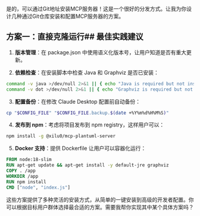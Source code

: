 是的，可以通过Git地址安装MCP服务器！这是一个很好的分发方式。让我为你设计几种通过Git仓库安装和配置MCP服务器的方案。

## 方案一：直接克隆运行## 最佳实践建议

1. **版本管理**：在 package.json 中使用语义化版本号，让用户知道是否有重大更新。

2. **依赖检查**：在安装脚本中检查 Java 和 Graphviz 是否已安装：
```bash
command -v java >/dev/null 2>&1 || { echo "Java is required but not installed."; exit 1; }
command -v dot >/dev/null 2>&1 || { echo "Graphviz is required but not installed."; exit 1; }
```

3. **配置备份**：在修改 Claude Desktop 配置前自动备份：
```bash
cp "$CONFIG_FILE" "$CONFIG_FILE.backup.$(date +%Y%m%d%H%M%S)"
```

4. **发布到 npm**：考虑将项目发布到 npm registry，这样用户可以：
```bash
npm install -g @xilu0/mcp-plantuml-server
```

5. **Docker 支持**：提供 Dockerfile 让用户可以容器化运行：
```dockerfile
FROM node:18-slim
RUN apt-get update && apt-get install -y default-jre graphviz
COPY . /app
WORKDIR /app
RUN npm install
CMD ["node", "index.js"]
```

这些方案提供了多种灵活的安装方式，从简单的一键安装到高级的开发者配置。你可以根据目标用户群体选择最合适的方案。需要我帮你实现其中某个具体方案吗？